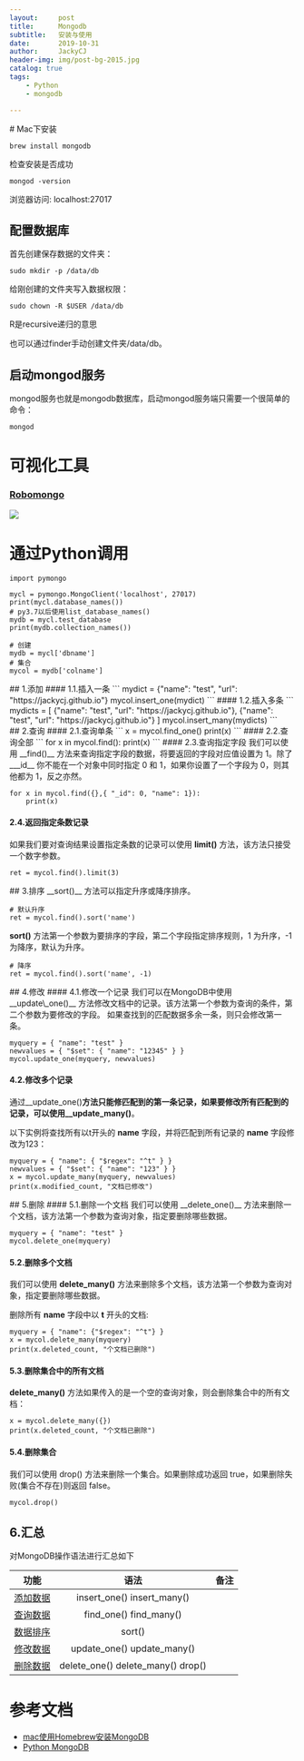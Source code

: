 ```yaml
---
layout:     post
title:      Mongodb
subtitle:   安装与使用
date:       2019-10-31
author:     JackyCJ
header-img: img/post-bg-2015.jpg
catalog: true
tags:
    - Python
    - mongodb

---
```


<div id="header"></div>
# Mac下安装

```
brew install mongodb
```

检查安装是否成功

```
mongod -version
```
浏览器访问: localhost:27017

## 配置数据库
首先创建保存数据的文件夹：

```
sudo mkdir -p /data/db
```
给刚创建的文件夹写入数据权限：

```
sudo chown -R $USER /data/db
```
R是recursive递归的意思

也可以通过finder手动创建文件夹/data/db。

## 启动mongod服务
mongod服务也就是mongodb数据库，启动mongod服务端只需要一个很简单的命令：

```
mongod
```

# 可视化工具
### [Robomongo](https://robomongo.org/download)

![](https://tva1.sinaimg.cn/large/006y8mN6gy1g8hjfzn4q7j31jq0u07bw.jpg)


# 通过Python调用

```
import pymongo

mycl = pymongo.MongoClient('localhost', 27017)
print(mycl.database_names())
# py3.7以后使用list_database_names()
mydb = mycl.test_database
print(mydb.collection_names())

# 创建
mydb = mycl['dbname']
# 集合
mycol = mydb['colname']
```

<div id="insert"></div>
## 1.添加
#### 1.1.插入一条
```
mydict = {"name": "test", "url": "https://jackycj.github.io"}
mycol.insert_one(mydict)
```
#### 1.2.插入多条
```
mydicts = [
	{"name": "test", "url": "https://jackycj.github.io"},
	{"name": "test", "url": "https://jackycj.github.io"}
]
mycol.insert_many(mydicts)
```

<div id="select"></div>
## 2.查询
#### 2.1.查询单条
```
x = mycol.find_one()
print(x)
```
#### 2.2.查询全部
```
for x in mycol.find():
	print(x)
```
#### 2.3.查询指定字段
我们可以使用 __find()__ 方法来查询指定字段的数据，将要返回的字段对应值设置为 1。除了 ___id__ 你不能在一个对象中同时指定 0 和 1，如果你设置了一个字段为 0，则其他都为 1，反之亦然。

```
for x in mycol.find({},{ "_id": 0, "name": 1}):
	print(x)
```
#### 2.4.返回指定条数记录
如果我们要对查询结果设置指定条数的记录可以使用 __limit()__ 方法，该方法只接受一个数字参数。

```
ret = mycol.find().limit(3)
```

<div id="sort"></div>
## 3.排序
__sort()__ 方法可以指定升序或降序排序。

```
# 默认升序
ret = mycol.find().sort('name')
```
__sort()__ 方法第一个参数为要排序的字段，第二个字段指定排序规则，1 为升序，-1 为降序，默认为升序。

```
# 降序
ret = mycol.find().sort('name', -1)
```

<div id="modify"></div>
## 4.修改
#### 4.1.修改一个记录
我们可以在MongoDB中使用 __update\_one()__ 方法修改文档中的记录。该方法第一个参数为查询的条件，第二个参数为要修改的字段。
如果查找到的匹配数据多余一条，则只会修改第一条。

```
myquery = { "name": "test" }
newvalues = { "$set": { "name": "12345" } }
mycol.update_one(myquery, newvalues)
```
#### 4.2.修改多个记录
通过__update\_one()__方法只能修匹配到的第一条记录，如果要修改所有匹配到的记录，可以使用__update\_many()__。

以下实例将查找所有以t开头的 __name__ 字段，并将匹配到所有记录的 __name__ 字段修改为123：

```
myquery = { "name": { "$regex": "^t" } }
newvalues = { "$set": { "name": "123" } }
x = mycol.update_many(myquery, newvalues)
print(x.modified_count, "文档已修改")
```

<div id="del"></div>
## 5.删除
#### 5.1.删除一个文档
我们可以使用 __delete_one()__ 方法来删除一个文档，该方法第一个参数为查询对象，指定要删除哪些数据。

```
myquery = { "name": "test" }
mycol.delete_one(myquery)
```
#### 5.2.删除多个文档
我们可以使用 __delete_many()__ 方法来删除多个文档，该方法第一个参数为查询对象，指定要删除哪些数据。

删除所有 __name__ 字段中以 __t__ 开头的文档:

```
myquery = { "name": {"$regex": "^t"} }
x = mycol.delete_many(myquery)
print(x.deleted_count, "个文档已删除")
```
#### 5.3.删除集合中的所有文档
__delete_many()__ 方法如果传入的是一个空的查询对象，则会删除集合中的所有文档：

```
x = mycol.delete_many({})
print(x.deleted_count, "个文档已删除")
```

#### 5.4.删除集合
我们可以使用 drop() 方法来删除一个集合。如果删除成功返回 true，如果删除失败(集合不存在)则返回 false。

```
mycol.drop()
```

## 6.汇总
对MongoDB操作语法进行汇总如下

| 功能 | 语法 | 备注 |
|:--------:|:---------:|:-------:|
| [添加数据](#insert) | insert\_one() insert\_many() | |
| [查询数据](#select) | find\_one() find\_many()| |
| [数据排序](#sort) | sort() | |
| [修改数据](#modify) | update\_one() update\_many() | |
| [删除数据](#del) | delete_one() delete\_many() drop()| |


# 参考文档
+ [mac使用Homebrew安装MongoDB](https://www.jianshu.com/p/d929436a4b7c)
+ [Python MongoDB](https://www.runoob.com/python3/python-mongodb.html)
